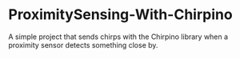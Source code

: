 # ProximitySensing-With-Chirpino
A simple project that sends chirps with the Chirpino library when a proximity sensor detects something close by. 
